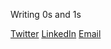 Writing 0s and 1s

[Twitter](https://twitter.com/rudranshstwt)
[LinkedIn](https://www.linkedin.com/in/rudransh-shrivastava)
[Email](mailto:rudransh.shr@gmail.com)
